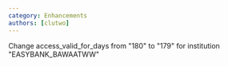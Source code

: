 ```yaml
---
category: Enhancements
authors: [clutwo]
---
```


Change access_valid_for_days from "180" to "179" for institution "EASYBANK_BAWAATWW"
